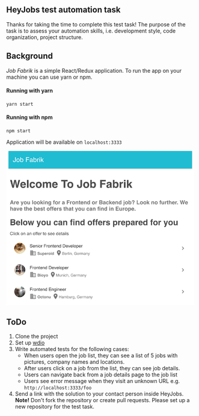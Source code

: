 ## HeyJobs test automation task
Thanks for taking the time to complete this test task! The purpose of the task is to assess your automation skills, i.e. development style, code organization, project structure.

## Background
_Job Fabrik_ is a simple React/Redux application. To run the app on your machine you can use yarn or npm.

#### Running with yarn

```
yarn start
```

#### Running with npm
```
npm start
```

Application will be available on `localhost:3333`

<img src="img/screenshot.png" width="500">

## ToDo
1. Clone the project
2. Set up [wdio](http://webdriver.io/)
3. Write automated tests for the following cases:
    * When users open the job list, they can see a list of 5 jobs with pictures, company names and locations.
    * After users click on a job from the list, they can see job details.
    * Users can navigate back from a job details page to the job list
    * Users see error message when they visit an unknown URL e.g. `http://localhost:3333/foo`
4. Send a link with the solution to your contact person inside HeyJobs. **Note!** Don't fork the repository or create pull requests. Please set up a new repository for the test task.
